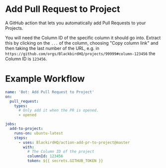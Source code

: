 # Add Pull Request to Project

A GitHub action that lets you automatically add Pull Requests to your Projects.

You will need the Column ID of the specific column it should go into. Extract this by clicking on the `...` of the column, choosing "Copy column link" and then taking the last number of the URL, e.g. in `https://github.com/orgs/BlackbirdHQ/projects/99999#column-123456` the Column ID is `123456`.

# Example Workflow

```yml
name: 'Bot: Add Pull Request to Project'
on:
  pull_request:
    types:
      # Only add it when the PR is opened.
      - opened

jobs:
  add-to-project:
    runs-on: ubuntu-latest
    steps:
      - uses: BlackirdHQ/action-add-pr-to-project@master
        with:
          # The Column ID of the project
          columnId: 123456
          token: ${{ secrets.GITHUB_TOKEN }}
```
